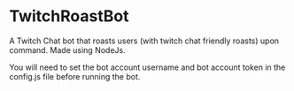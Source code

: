 # TwitchRoastBot
 A Twitch Chat bot that roasts users (with twitch chat friendly roasts) upon command.
 Made using NodeJs.
 
 You will need to set the bot account username and bot account token in the config.js file before running the bot.
